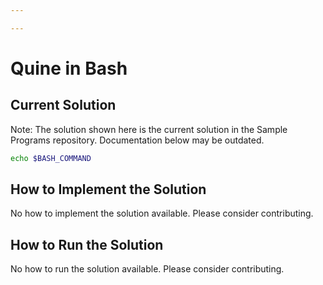 ```yaml
---

---
```


# Quine in Bash

## Current Solution

Note: The solution shown here is the current solution in the Sample Programs repository. Documentation below may be outdated.

```Bash
echo $BASH_COMMAND

```

## How to Implement the Solution

No how to implement the solution available. Please consider contributing.

## How to Run the Solution

No how to run the solution available. Please consider contributing.